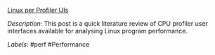 [Linux per Profiler UIs](https://www.markhansen.co.nz/profiler-uis/)

*Description*: This post is a quick literature review of CPU profiler user interfaces available for analysing Linux program performance.

*Labels*: #perf #Performance
